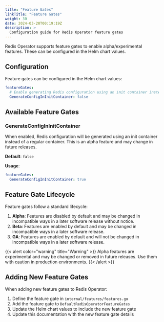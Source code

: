 ```yaml
---
title: "Feature Gates"
linkTitle: "Feature Gates"
weight: 30
date: 2024-03-20T00:19:19Z
description: >
  Configuration guide for Redis Operator feature gates
---
```


Redis Operator supports feature gates to enable alpha/experimental features. These can be configured in the Helm chart values.

## Configuration

Feature gates can be configured in the Helm chart values:

```yaml
featureGates:
  # Enable generating Redis configuration using an init container instead of a regular container
  GenerateConfigInInitContainer: false
```

## Available Feature Gates

### GenerateConfigInInitContainer

When enabled, Redis configuration will be generated using an init container instead of a regular container. This is an alpha feature and may change in future releases.

**Default**: `false`

**Usage**:
```yaml
featureGates:
  GenerateConfigInInitContainer: true
```

## Feature Gate Lifecycle

Feature gates follow a standard lifecycle:

1. **Alpha**: Features are disabled by default and may be changed in incompatible ways in a later software release without notice.
2. **Beta**: Features are enabled by default and may be changed in incompatible ways in a later software release.
3. **GA**: Features are enabled by default and will not be changed in incompatible ways in a later software release.

{{< alert color="warning" title="Warning" >}}
Alpha features are experimental and may be changed or removed in future releases. Use them with caution in production environments.
{{< /alert >}}

## Adding New Feature Gates

When adding new feature gates to Redis Operator:

1. Define the feature gate in `internal/features/features.go`
2. Add the feature gate to `DefaultRedisOperatorFeatureGates`
3. Update the Helm chart values to include the new feature gate
4. Update this documentation with the new feature gate details